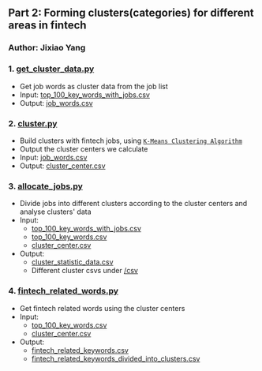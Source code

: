 ## Part 2: Forming clusters(categories) for different areas in fintech
### Author: Jixiao Yang
### 1. [get_cluster_data.py](https://github.com/kinyang007/INFO_6105/blob/master/Assignment2/Part2/get_cluster_data.py)
* Get job words as cluster data from the job list
* Input:  [top_100_key_words_with_jobs.csv](https://github.com/kinyang007/INFO_6105/blob/master/Assignment2/Part1/top_100_key_words_with_jobs.csv)
* Output: [job_words.csv](https://github.com/kinyang007/INFO_6105/blob/master/Assignment2/Part2/csv/job_words.csv)
### 2. [cluster.py](https://github.com/kinyang007/INFO_6105/blob/master/Assignment2/Part2/cluster.py)
* Build clusters with fintech jobs, using [`K-Means Clustering Algorithm`](https://en.wikipedia.org/wiki/K-means_clustering)
* Output the cluster centers we calculate
* Input:  [job_words.csv](https://github.com/kinyang007/INFO_6105/blob/master/Assignment2/Part2/csv/job_words.csv)
* Output: [cluster_center.csv](https://github.com/kinyang007/INFO_6105/blob/master/Assignment2/Part2/csv/cluster_center.csv)
### 3. [allocate_jobs.py](https://github.com/kinyang007/INFO_6105/blob/master/Assignment2/Part2/allocate_jobs.py)
* Divide jobs into different clusters according to the cluster centers and analyse clusters' data
* Input: 
  * [top_100_key_words_with_jobs.csv](https://github.com/kinyang007/INFO_6105/blob/master/Assignment2/Part1/top_100_key_words_with_jobs.csv)
  * [top_100_key_words.csv](https://github.com/kinyang007/INFO_6105/blob/master/Assignment2/Part1/top_100_key_words.csv)
  * [cluster_center.csv](https://github.com/kinyang007/INFO_6105/blob/master/Assignment2/Part2/csv/cluster_center.csv)
* Output:
  * [cluster_statistic_data.csv](https://github.com/kinyang007/INFO_6105/blob/master/Assignment2/Part2/csv/cluster_statistic_data.csv)
  * Different cluster csvs under [/csv](https://github.com/kinyang007/INFO_6105/tree/master/Assignment2/Part2/csv)
### 4. [fintech_related_words.py](https://github.com/kinyang007/INFO_6105/blob/master/Assignment2/Part2/fintech_related_words.py)
* Get fintech related words using the cluster centers
* Input:
  * [top_100_key_words.csv](https://github.com/kinyang007/INFO_6105/blob/master/Assignment2/Part1/top_100_key_words.csv)
  * [cluster_center.csv](https://github.com/kinyang007/INFO_6105/blob/master/Assignment2/Part2/csv/cluster_center.csv)
* Output: 
  * [fintech_related_keywords.csv](https://github.com/kinyang007/INFO_6105/blob/master/Assignment2/Part2/csv/fintech_related_keywords.csv)
  * [fintech_related_keywords_divided_into_clusters.csv](https://github.com/kinyang007/INFO_6105/blob/master/Assignment2/Part2/csv/fintech_related_keywords_divided_into_clusters.csv)
